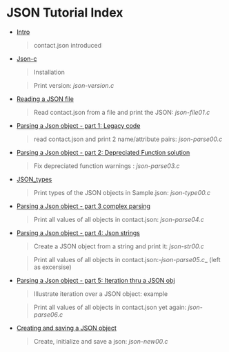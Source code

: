 # JSON Tutorial Index

- [Intro](https://github.com/rbtylee/tutorial-jsonc/blob/master/tutorial/Intro.md)
  
  > contact.json introduced
  
- [Json-c](https://github.com/rbtylee/tutorial-jsonc/blob/master/tutorial/Json-c.md)

  > Installation
  
  > Print version: _*json-version.c*_
  
- [Reading a JSON file](https://github.com/rbtylee/tutorial-jsonc/blob/master/tutorial/File.md)

  > Read contact.json from a file and print the JSON: _*json-file01.c*_
  
- [Parsing a Json object - part 1: Legacy code](https://github.com/rbtylee/tutorial-jsonc/blob/master/tutorial/legacy.md)

  > read contact.json  and print 2 name/attribute pairs: _*json-parse00.c*_
  
- [Parsing a Json object - part 2: Depreciated Function solution](https://github.com/rbtylee/tutorial-jsonc/blob/master/tutorial/parsing.md)

  > Fix depreciated function warnings : _*json-parse03.c*_
  
- [JSON_types](https://github.com/rbtylee/tutorial-jsonc/blob/master/tutorial/types.md)

  > Print types of the JSON objects in Sample.json: _*json-type00.c*_
  
- [Parsing a Json object - part 3 complex parsing](https://github.com/rbtylee/tutorial-jsonc/blob/master/tutorial/parsing2.md)

  > Print all values of all objects in contact.json: _*json-parse04.c*_
  
- [Parsing a Json object - part 4: Json strings](https://github.com/rbtylee/tutorial-jsonc/blob/master/tutorial/parsing3.md)

  > Create a JSON object from a string and print it: _*json-str00.c*_
  
  > Print all values of all objects in contact.json:-*json-parse05.c*_ (left as excersise)
 
- [Parsing a Json object - part 5: Iteration thru a JSON obj](https://github.com/rbtylee/tutorial-jsonc/blob/master/tutorial/parsing4.md)

  > Illustrate iteration over a JSON object: example
  
  > Print all values of all objects in contact.json yet again: _*json-parse06.c*_
  
- [Creating and saving a JSON object](https://github.com/rbtylee/tutorial-jsonc/blob/master/tutorial/new.md)

  > Create, initialize and save a json: _*json-new00.c*_
  
